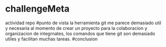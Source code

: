 # challengeMeta
actividad repo
#punto de vista
la herramienta git me parece demasiado util y necesaria al momento de 
crear un proyecto para la colaboracion y organizacion de integrnates,
los comandos que tiene git son demasiado utiles y facilitan muchas tareas.
#conclusion 

